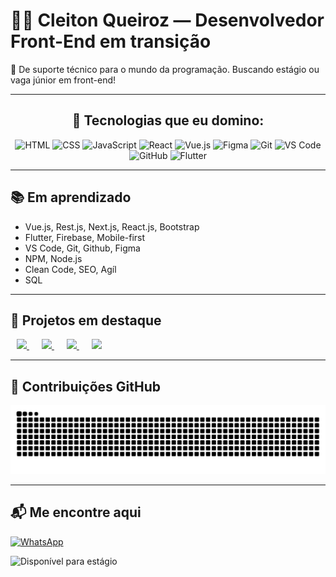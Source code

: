 # 👨‍💻 Cleiton Queiroz — Desenvolvedor Front-End em transição

🎯 De suporte técnico para o mundo da programação. Buscando estágio ou vaga júnior em front-end!

---

<div align="center">

  <h2>🚀 Tecnologias que eu domino:</h2>

  <img src="https://skillicons.dev/icons?i=html" title="HTML" style="pointer-events: none;" />
  <img src="https://skillicons.dev/icons?i=css" title="CSS" style="pointer-events: none;" />
  <img src="https://skillicons.dev/icons?i=javascript" title="JavaScript" style="pointer-events: none;" />
  <img src="https://skillicons.dev/icons?i=react" title="React" style="pointer-events: none;" />
  <img src="https://skillicons.dev/icons?i=vue" title="Vue.js" style="pointer-events: none;" />
  <img src="https://skillicons.dev/icons?i=figma" title="Figma" style="pointer-events: none;" />
  <img src="https://skillicons.dev/icons?i=git" title="Git" style="pointer-events: none;" />
  <img src="https://skillicons.dev/icons?i=vscode" title="VS Code" style="pointer-events: none;" />
  <img src="https://skillicons.dev/icons?i=github" title="GitHub" style="pointer-events: none;" />
   <img src="https://skillicons.dev/icons?i=flutter" title="Flutter" style="pointer-events: none;" />

</div>

---

## 📚 Em aprendizado
- Vue.js, Rest.js, Next.js, React.js, Bootstrap
- Flutter, Firebase, Mobile-first
- VS Code, Git, Github, Figma
- NPM, Node.js
- Clean Code, SEO, Agíl
- SQL

---

<div align="left">
  <h2>💼 Projetos em destaque</h2>
  <a href="https://github.com/CleitonQ/rick_morty" style="margin: 0 10px;">
    <img src="https://img.shields.io/badge/Rick & Morty-000?style=for-the-badge&logo=github&logoColor=white" />
  </a>
  <a href="https://github.com/CleitonQ/marcador_de_horas" style="margin: 0 10px;">
    <img src="https://img.shields.io/badge/Marcador de Horas-000?style=for-the-badge&logo=github&logoColor=white" />
  </a>
   <a href="https://github.com/CleitonQ/CleitonQ" style="margin: 0 10px;">
    <img src="https://img.shields.io/badge/Snake README-000?style=for-the-badge&logo=github&logoColor=white" />
  </a>
  <a href="https://github.com/CleitonQ/to_do_app" style="margin: 0 10px;">
    <img src="https://img.shields.io/badge/To_Do_App-000?style=for-the-badge&logo=github&logoColor=white" />
  </a>
</div>

---

## 🐍 Contribuições GitHub

<picture>
  <source media="(prefers-color-scheme: dark)"
         srcset="https://raw.githubusercontent.com/CleitonQ/CleitonQ/output/github-snake-dark.svg" />
  <source media="(prefers-color-scheme: light)"
         srcset="https://raw.githubusercontent.com/CleitonQ/CleitonQ/output/github-snake.svg" />
  <img alt="GitHub Snake"
       src="https://raw.githubusercontent.com/CleitonQ/CleitonQ/output/github-snake.svg" />
</picture>



---

## 📬 Me encontre aqui

[![WhatsApp](https://img.shields.io/badge/WhatsApp-Contato-green?style=flat-square&logo=whatsapp&logoColor=white)](https://wa.me/15996295847)

![Disponível para estágio](https://img.shields.io/badge/Estágio-Disponível-green?style=for-the-badge&logo=github)


